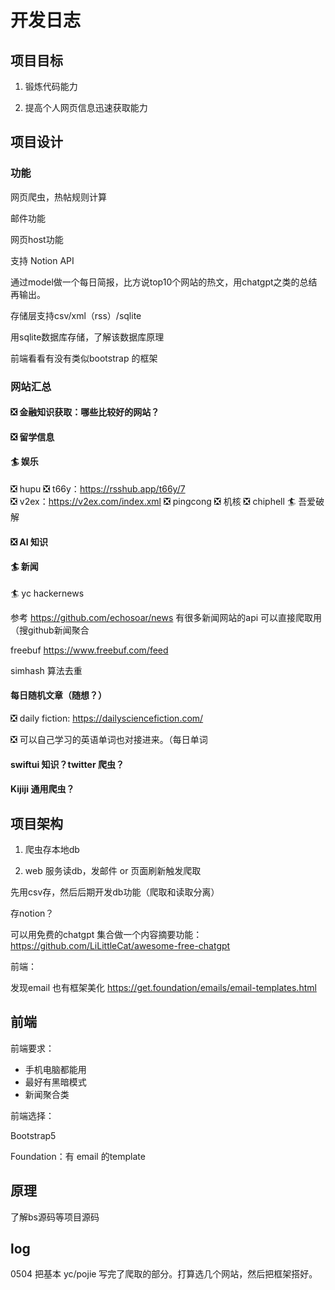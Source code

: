 # 开发日志

## 项目目标

1. 锻炼代码能力

2. 提高个人网页信息迅速获取能力

## 项目设计

### 功能

网页爬虫，热帖规则计算

邮件功能

网页host功能

支持 Notion API

通过model做一个每日简报，比方说top10个网站的热文，用chatgpt之类的总结再输出。

存储层支持csv/xml（rss）/sqlite

用sqlite数据库存储，了解该数据库原理

前端看看有没有类似bootstrap 的框架

### 网站汇总

#### ❎ 金融知识获取：哪些比较好的网站？

#### ❎ 留学信息

#### 🏄 娱乐

❎ hupu
❎ t66y：https://rsshub.app/t66y/7    
❎ v2ex：https://v2ex.com/index.xml
❎ pingcong
❎ 机核
❎ chiphell
🏄 吾爱破解

#### ❎ AI 知识

#### 🏄 新闻

🏄 yc hackernews

参考 https://github.com/echosoar/news 有很多新闻网站的api 可以直接爬取用 （搜github新闻聚合

freebuf https://www.freebuf.com/feed

simhash 算法去重

#### 每日随机文章（随想？）

❎ daily fiction: https://dailysciencefiction.com/

❎ 可以自己学习的英语单词也对接进来。（每日单词

#### swiftui 知识？twitter 爬虫？

#### Kijiji 通用爬虫？

## 项目架构

1. 爬虫存本地db

2. web 服务读db，发邮件 or 页面刷新触发爬取

先用csv存，然后后期开发db功能（爬取和读取分离）

存notion？

可以用免费的chatgpt 集合做一个内容摘要功能：https://github.com/LiLittleCat/awesome-free-chatgpt

前端：

发现email 也有框架美化 https://get.foundation/emails/email-templates.html


## 前端

前端要求：

- 手机电脑都能用
- 最好有黑暗模式
- 新闻聚合类

前端选择：

Bootstrap5

Foundation：有 email 的template


## 原理

了解bs源码等项目源码

## log

0504 把基本 yc/pojie 写完了爬取的部分。打算选几个网站，然后把框架搭好。
